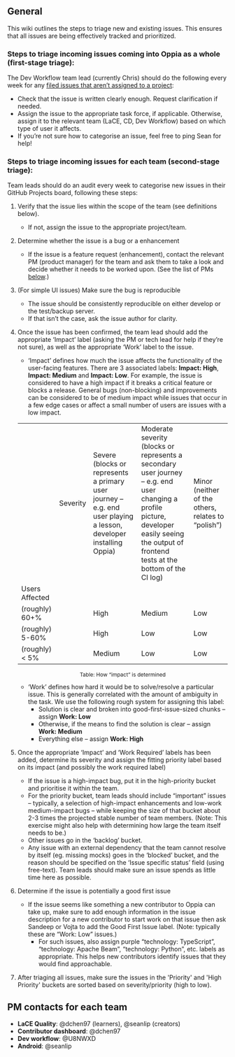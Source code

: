 ## General
This wiki outlines the steps to triage new and existing issues. This ensures that all issues are being effectively tracked and prioritized.

### Steps to triage incoming issues coming into Oppia as a whole (first-stage triage):
The Dev Workflow team lead (currently Chris) should do the following every week for any [filed issues that aren’t assigned to a project](https://github.com/oppia/oppia/issues?q=is%3Aissue+is%3Aopen+no%3Aproject):

- Check that the issue is written clearly enough. Request clarification if needed.
- Assign the issue to the appropriate task force, if applicable. Otherwise, assign it to the relevant team (LaCE, CD, Dev Workflow) based on which type of user it affects.
- If you’re not sure how to categorise an issue, feel free to ping Sean for help!

### Steps to triage incoming issues for each team (second-stage triage):
Team leads should do an audit every week to categorise new issues in their GitHub Projects board, following these steps:

1. Verify that the issue lies within the scope of the team (see definitions below).
    - If not, assign the issue to the appropriate project/team.
2. Determine whether the issue is a bug or a enhancement
    - If the issue is a feature request (enhancement), contact the relevant PM (product manager) for the team and ask them to take a look and decide whether it needs to be worked upon. (See the list of PMs [below](##pm-contacts-for-each-team).)
3. (For simple UI issues) Make sure the bug is reproducible
    - The issue should be consistently reproducible on either develop or the test/backup server.
    - If that isn’t the case, ask the issue author for clarity.
4. Once the issue has been confirmed, the team lead should add the  appropriate ‘Impact’ label (asking the PM or tech lead for help if they’re not sure), as well as the appropriate ‘Work’ label to the issue.
    - ‘Impact’ defines how much the issue affects the functionality of the user-facing features. There are 3 associated labels: **Impact: High**, **Impact: Medium** and **Impact: Low**. For example, the issue is considered to have a high impact if it breaks a critical feature or blocks a release. General bugs (non-blocking) and improvements can be considered to be of medium impact while issues that occur in a few edge cases or affect a small number of users are issues with a low impact.

    ||||||
    |--- |--- |--- |--- |--- |
    ||Severity|Severe (blocks or represents a primary user journey – e.g. end user playing a lesson, developer installing Oppia)|Moderate severity (blocks or represents a secondary user journey – e.g. end user changing a profile picture, developer easily seeing the output of frontend tests at the bottom of the CI log)|Minor (neither of the others, relates to “polish”)|
    |Users Affected|||||
    |(roughly) 60+%||High|Medium|Low|
    |(roughly) 5-60%||High|Low|Low|
    |(roughly) < 5%||Medium|Low|Low|

    <p style="text-align:center; font-size:12px"> Table: How “impact” is determined </p>

    - ‘Work’ defines how hard it would be to solve/resolve a particular issue. This is generally correlated with the amount of ambiguity in the task. We use the following rough system for assigning this label:
        - Solution is clear and broken into good-first-issue-sized chunks – assign **Work: Low**
        - Otherwise, if the means to find the solution is clear – assign **Work: Medium**
        - Everything else – assign **Work: High**

5. Once the appropriate ‘Impact’ and ‘Work Required’ labels has been added, determine its severity and assign the fitting priority label based on its impact (and possibly the work required label)
    - If the issue is a high-impact bug, put it in the high-priority bucket and prioritise it within the team.
    - For the priority bucket, team leads should include “important” issues – typically, a selection of high-impact enhancements and low-work medium-impact bugs – while keeping the size of that bucket about 2-3 times the projected stable number of team members. (Note: This exercise might also help with determining how large the team itself needs to be.)
    - Other issues go in the ‘backlog’ bucket.
    - Any issue with an external dependency that the team cannot resolve by itself (eg. missing mocks) goes in the ‘blocked’ bucket, and the reason should be specified on the ‘Issue specific status’ field (using free-text). Team leads should make sure an issue spends as little time here as possible.

6. Determine if the issue is potentially a good first issue
    - If the issue seems like something a new contributor to Oppia can take up, make sure to add enough information in the issue description for a new contributor to start work on that issue then ask Sandeep or Vojta to add the Good First Issue label. (Note: typically these are “Work: Low” issues.)
        - For such issues, also assign purple “technology: TypeScript”, “technology: Apache Beam”, “technology: Python”, etc. labels as appropriate. This helps new contributors identify issues that they would find approachable.

7. After triaging all issues, make sure the issues in the 'Priority' and 'High Priority' buckets are sorted based on severity/priority (high to low).


## PM contacts for each team
- **LaCE Quality**: @dchen97 (learners), @seanlip (creators)
- **Contributor dashboard**: @dchen97
- **Dev workflow**: @U8NWXD
- **Android**: @seanlip

